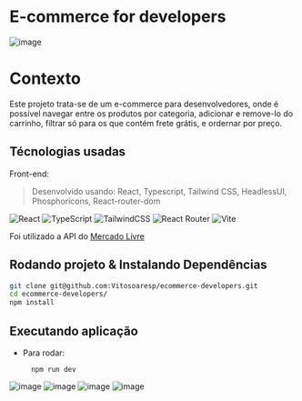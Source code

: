 # E-commerce for developers

![image](https://user-images.githubusercontent.com/23152592/204630736-abc4b6f1-4fdc-4e96-8a13-aface499800d.png)


# Contexto
Este projeto trata-se de um e-commerce para desenvolvedores, onde é possível navegar entre os produtos por categoria, adicionar e remove-lo do carrinho, filtrar só para os que contém frete grátis, e ordernar por preço.

## Técnologias usadas

Front-end:
> Desenvolvido usando: React, Typescript, Tailwind CSS, HeadlessUI, Phosphoricons, React-router-dom

![React](https://img.shields.io/badge/react-%2320232a.svg?style=for-the-badge&logo=react&logoColor=%2361DAFB)
![TypeScript](https://img.shields.io/badge/typescript-%23007ACC.svg?style=for-the-badge&logo=typescript&logoColor=white)
![TailwindCSS](https://img.shields.io/badge/tailwindcss-%2338B2AC.svg?style=for-the-badge&logo=tailwind-css&logoColor=white)
![React Router](https://img.shields.io/badge/React_Router-CA4245?style=for-the-badge&logo=react-router&logoColor=white)
![Vite](https://img.shields.io/badge/vite-%23646CFF.svg?style=for-the-badge&logo=vite&logoColor=white)

Foi utilizado a API do [Mercado Livre](https://developers.mercadolivre.com.br/pt_br/api-docs-pt-br)

## Rodando projeto & Instalando Dependências

```bash
git clone git@github.com:Vitosoaresp/ecommerce-developers.git
cd ecommerce-developers/
npm install
``` 
## Executando aplicação

* Para rodar:

  ```
    npm run dev
  ```

![image](https://user-images.githubusercontent.com/23152592/204630801-dec8b4b3-3bab-42c8-b6f4-454bd1843ec0.png)
![image](https://user-images.githubusercontent.com/23152592/204630883-9dfa2455-a766-4c69-a03d-4c62a84c413d.png)
![image](https://user-images.githubusercontent.com/23152592/204631154-0a9e5333-6668-441a-a982-26d0c87293ff.png)
![image](https://user-images.githubusercontent.com/23152592/204631224-0460e578-ea7a-4230-8534-b22c34f1be98.png)

